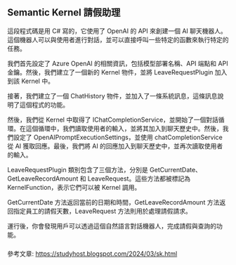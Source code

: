 ## Semantic Kernel 請假助理

這段程式碼是用 C# 寫的，它使用了 OpenAI 的 API 來創建一個 AI 聊天機器人。這個機器人可以與使用者進行對話，並可以直接呼叫一些特定的函數來執行特定的任務。  

我們首先設定了 Azure OpenAI 的相關資訊，包括模型部署名稱、API 端點和 API 金鑰。然後，我們建立了一個新的 Kernel 物件，並將 LeaveRequestPlugin 加入到該 Kernel 中。

接著，我們建立了一個 ChatHistory 物件，並加入了一條系統訊息，這條訊息說明了這個程式的功能。

然後，我們從 Kernel 中取得了 IChatCompletionService，並開始了一個對話循環。在這個循環中，我們讀取使用者的輸入，並將其加入到聊天歷史中。然後，我們設定了 OpenAIPromptExecutionSettings，並使用 chatCompletionService 從 AI 獲取回應。最後，我們將 AI 的回應加入到聊天歷史中，並再次讀取使用者的輸入。

LeaveRequestPlugin 類別包含了三個方法，分別是 GetCurrentDate、GetLeaveRecordAmount 和 LeaveRequest。這些方法都被標記為 KernelFunction，表示它們可以被 Kernel 調用。

GetCurrentDate 方法返回當前的日期和時間，GetLeaveRecordAmount 方法返回指定員工的請假天數，LeaveRequest 方法則用於處理請假請求。

運行後，你會發現用戶可以透過這個自然語言對話機器人，完成請假與查詢的功能。

###
參考文章:
https://studyhost.blogspot.com/2024/03/sk.html

